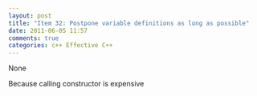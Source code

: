 ```yaml
---
layout: post
title: "Item 32: Postpone variable definitions as long as possible"
date: 2011-06-05 11:57
comments: true
categories: c++ Effective C++
---
```


None


Because calling constructor is expensive

